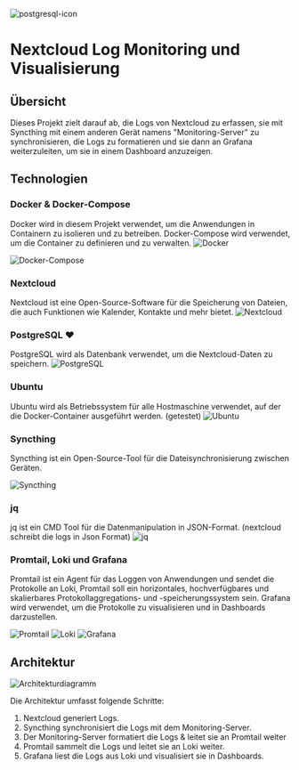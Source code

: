 ![postgresql-icon](https://github.com/Zubcal/m122/assets/127558095/a971a701-7ca6-4304-898b-dc67a559c23d)
# Nextcloud Log Monitoring und Visualisierung

## Übersicht

Dieses Projekt zielt darauf ab, die Logs von Nextcloud zu erfassen, sie mit Syncthing mit einem anderen Gerät namens "Monitoring-Server" zu synchronisieren, die Logs zu formatieren und sie dann an Grafana weiterzuleiten, um sie in einem Dashboard anzuzeigen. 

## Technologien

### Docker & Docker-Compose

Docker wird in diesem Projekt verwendet, um die Anwendungen in Containern zu isolieren und zu betreiben. Docker-Compose wird verwendet, um die Container zu definieren und zu verwalten.
![Docker](https://github.com/Zubcal/m122/assets/127558095/21a40137-1250-4a28-9c04-bd52633352a3)

![Docker-Compose](https://github.com/Zubcal/m122/assets/127558095/f95d0b91-632e-462d-9619-d0fdb76586a6)


### Nextcloud

Nextcloud ist eine Open-Source-Software für die Speicherung von Dateien, die auch Funktionen wie Kalender, Kontakte und mehr bietet.
![Nextcloud](https://camo.githubusercontent.com/97d7856c195003d99e539a03159e60212f1312fbc196f0bde298ddffa06c31c5/68747470733a2f2f75706c6f61642e77696b696d656469612e6f72672f77696b6970656469612f636f6d6d6f6e732f362f36302f4e657874636c6f75645f4c6f676f2e737667)

### PostgreSQL ❤️

PostgreSQL wird als Datenbank verwendet, um die Nextcloud-Daten zu speichern.
![PostgreSQL](postgresql.png)



### Ubuntu

Ubuntu wird als Betriebssystem für alle Hostmaschine verwendet, auf der die Docker-Container ausgeführt werden. (getestet)
![Ubuntu](ubuntu.png)

### Syncthing

Syncthing ist ein Open-Source-Tool für die Dateisynchronisierung zwischen Geräten.

![Syncthing]([syncthing.png](https://private-user-images.githubusercontent.com/127558095/300668895-0de2d4a3-3cbc-473c-a139-4e5f1e3dab9e.svg?jwt=eyJhbGciOiJIUzI1NiIsInR5cCI6IkpXVCJ9.eyJpc3MiOiJnaXRodWIuY29tIiwiYXVkIjoicmF3LmdpdGh1YnVzZXJjb250ZW50LmNvbSIsImtleSI6ImtleTUiLCJleHAiOjE3MDY1ODgyMjIsIm5iZiI6MTcwNjU4NzkyMiwicGF0aCI6Ii8xMjc1NTgwOTUvMzAwNjY4ODk1LTBkZTJkNGEzLTNjYmMtNDczYy1hMTM5LTRlNWYxZTNkYWI5ZS5zdmc_WC1BbXotQWxnb3JpdGhtPUFXUzQtSE1BQy1TSEEyNTYmWC1BbXotQ3JlZGVudGlhbD1BS0lBVkNPRFlMU0E1M1BRSzRaQSUyRjIwMjQwMTMwJTJGdXMtZWFzdC0xJTJGczMlMkZhd3M0X3JlcXVlc3QmWC1BbXotRGF0ZT0yMDI0MDEzMFQwNDEyMDJaJlgtQW16LUV4cGlyZXM9MzAwJlgtQW16LVNpZ25hdHVyZT0zZjdjYjY5NTJhNWY1ZTAzZDI1NmQ4ZGRkNDI0MDkyMTQxNjg4OGYzZjBjZTcwZDU1YTk3MTQ5YTA5MzhjMzdjJlgtQW16LVNpZ25lZEhlYWRlcnM9aG9zdCZhY3Rvcl9pZD0wJmtleV9pZD0wJnJlcG9faWQ9MCJ9.xZD2Vs6sSkSkP2AY0rw_1pjPSKltIOMD8h49lPzZ7Dc))
### jq

jq ist ein CMD Tool für die Datenmanipulation in JSON-Format. (nextcloud schreibt die logs in Json Format)
![jq](jq.png)

### Promtail, Loki und Grafana

Promtail ist ein Agent für das Loggen von Anwendungen und sendet die Protokolle an Loki, Promtail soll ein horizontales, hochverfügbares und skalierbares Protokollaggregations- und -speicherungssystem sein. Grafana wird verwendet, um die Protokolle zu visualisieren und in Dashboards darzustellen.

![Promtail](promtail.png)
![Loki](loki.png)
![Grafana](grafana.png)


## Architektur

![Architekturdiagramm](architektur.png)

Die Architektur umfasst folgende Schritte:

1. Nextcloud generiert Logs.
2. Syncthing synchronisiert die Logs mit dem Monitoring-Server.
3. Der Monitoring-Server formatiert die Logs & leitet sie an Promtail weiter
5. Promtail sammelt die Logs und leitet sie an Loki weiter.
6. Grafana liest die Logs aus Loki und visualisiert sie in Dashboards.

